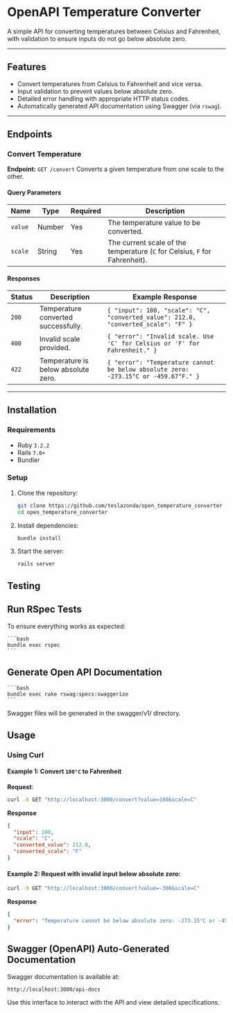 # OpenAPI Temperature Converter

A simple API for converting temperatures between Celsius and Fahrenheit, with validation to ensure inputs do not go below absolute zero.

---

## **Features**
- Convert temperatures from Celsius to Fahrenheit and vice versa.
- Input validation to prevent values below absolute zero.
- Detailed error handling with appropriate HTTP status codes.
- Automatically generated API documentation using Swagger (via `rswag`).

---

## **Endpoints**

### **Convert Temperature**
**Endpoint:** `GET /convert`
Converts a given temperature from one scale to the other.

#### **Query Parameters**
| Name   | Type   | Required | Description                                                                 |
|--------|--------|----------|-----------------------------------------------------------------------------|
| `value`| Number | Yes      | The temperature value to be converted.                                      |
| `scale`| String | Yes      | The current scale of the temperature (`C` for Celsius, `F` for Fahrenheit). |

#### **Responses**
| Status | Description                                      | Example Response                                                                                   |
|--------|--------------------------------------------------|----------------------------------------------------------------------------------------------------|
| `200`  | Temperature converted successfully.             | `{ "input": 100, "scale": "C", "converted_value": 212.0, "converted_scale": "F" }`                |
| `400`  | Invalid scale provided.                         | `{ "error": "Invalid scale. Use 'C' for Celsius or 'F' for Fahrenheit." }`                        |
| `422`  | Temperature is below absolute zero.             | `{ "error": "Temperature cannot be below absolute zero: -273.15°C or -459.67°F." }`               |

---

## **Installation**

### **Requirements**
- Ruby `3.2.2`
- Rails `7.0+`
- Bundler

### **Setup**
1. Clone the repository:
   ```bash
   git clone https://github.com/teslazonda/open_temperature_converter
   cd open_temperature_converter
   ```

2. Install dependencies:
    ```bash
    bundle install
    ```

3. Start the server:
    ```bash
    rails server
    ```

## **Testing**

## **Run RSpec Tests**
To ensure everything works as expected:

    ```bash
    bundle exec rspec
    ```

## **Generate Open API Documentation**

    ```bash
    bundle exec rake rswag:specs:swaggerize
    ```

Swagger files will be generated in the swagger/v1/ directory.

## **Usage**

### **Using Curl**

#### Example 1: Convert `100°C` to Fahrenheit
**Request**:
```bash
curl -X GET "http://localhost:3000/convert?value=100&scale=C"
```

**Response**

```json
{
  "input": 100,
  "scale": "C",
  "converted_value": 212.0,
  "converted_scale": "F"
}
```

#### Example 2: Request with invalid input below absolute zero:

```bash
curl -X GET "http://localhost:3000/convert?value=-300&scale=C"
```

**Response**

```json
{
  "error": "Temperature cannot be below absolute zero: -273.15°C or -459.67°F."
}
```
## **Swagger (OpenAPI) Auto-Generated Documentation**
Swagger documentation is available at:

```bash
http://localhost:3000/api-docs
```
Use this interface to interact with the API and view detailed specifications.
